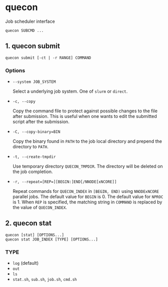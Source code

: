 # quecon

Job scheduler interface

```
quecon SUBCMD ...
```

## 1. quecon submit

```
quecon submit [-ct | -r RANGE] COMMAND
```

### Options

- `--system JOB_SYSTEM`

  Select a underlying job system.  One of `slurm` or `direct`.

- `-c, --copy`

  Copy the command file to protect against possible changes to the
  file after submission.  This is useful when one wants to edit the
  submitted script after the submission.

- `-C, --copy-binary=BIN`

  Copy the binary found in `PATH` to the job local directory and
  prepend the directory to `PATH`.

- `-t, --create-tmpdir`

  Use temporary directory `QUECON_TMPDIR`.  The directory will be
  deleted on the job completion.

- `-r, --repeat=[REP=][BEGIN:]END[/NNODE[xNCORE]]`

  Repeat commands for `QUECON_INDEX` in `[BEGIN, END)` using
  `NNODExNCORE` parallel jobs.  The default value for `BEGIN` is 0.
  The default value for `NPROC` is 1.  When `REP` is specified, the
  matching string in `COMMAND` is replaced by the value of
  `QUECON_INDEX`.

## 2. quecon stat

```
quecon [stat] [OPTIONS...]
quecon stat JOB_INDEX [TYPE] [OPTIONS...]
```

### TYPE

- `log` (default)
- `out`
- `ls`
- `stat.sh`, `sub.sh`, `job.sh`, `cmd.sh`

